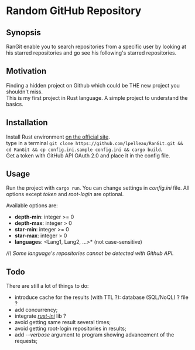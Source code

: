 # Random GitHub Repository
## Synopsis
RanGit enable you to search repositories from a specific user by looking at his starred repositories and go see his following's starred repositories.

## Motivation
Finding a hidden project on Github which could be THE new project you shouldn't miss.  
This is my first project in Rust language.
A simple project to understand the basics.

## Installation
Install Rust environment [on the official site](https://www.rust-lang.org/downloads.html).  
type in a terminal `git clone https://github.com/lpelleau/RanGit.git && cd RanGit && cp config.ini.sample config.ini && cargo build`.  
Get a token with GitHub API OAuth 2.0 and place it in the config file.

## Usage
Run the project with `cargo run`.
You can change settings in *config.ini* file.
All options except *token* and *root-login* are optional.

Available options are:
* **depth-min**: integer >= 0
* **depth-max**: integer > 0
* **star-min**: integer >= 0
* **star-max**: integer > 0
* **languages**: <Lang1, Lang2, ...>* (not case-sensitive)

*/!\ Some language's repositories cannot be detected with Github API.*

## Todo
There are still a lot of things to do:
* introduce cache for the results (with TTL ?): database (SQL/NoQL) ? file ?
* add concurrency;
* integrate *[rust-ini](https://github.com/zonyitoo/rust-ini)* lib ?
* avoid getting same result several times;
* avoid getting root-login repositories in results;
* add *--verbose* argument to program showing advancement of the requests;
